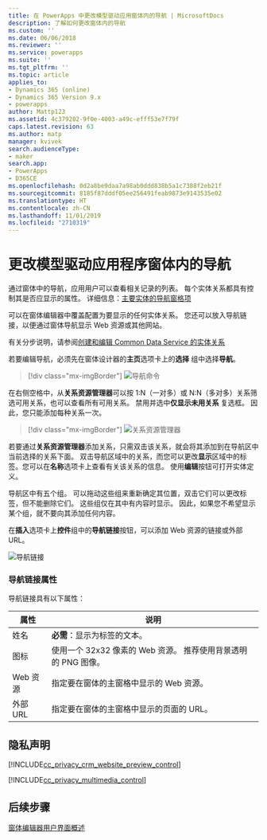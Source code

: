 ```yaml
---
title: 在 PowerApps 中更改模型驱动应用窗体内的导航 | MicrosoftDocs
description: 了解如何更改窗体内的导航
ms.custom: ''
ms.date: 06/06/2018
ms.reviewer: ''
ms.service: powerapps
ms.suite: ''
ms.tgt_pltfrm: ''
ms.topic: article
applies_to:
- Dynamics 365 (online)
- Dynamics 365 Version 9.x
- powerapps
author: Mattp123
ms.assetid: 4c379202-9f0e-4003-a49c-efff53e7f79f
caps.latest.revision: 63
ms.author: matp
manager: kvivek
search.audienceType:
- maker
search.app:
- PowerApps
- D365CE
ms.openlocfilehash: 0d2a8be9daa7a98ab0ddd838b5a1c7388f2eb21f
ms.sourcegitcommit: 8185f87dddf05ee256491feab9873e9143535e02
ms.translationtype: HT
ms.contentlocale: zh-CN
ms.lasthandoff: 11/01/2019
ms.locfileid: "2710319"
---
```

# <a name="change-navigation-within-a-model-driven-app-form"></a>更改模型驱动应用程序窗体内的导航

 通过窗体中的导航，应用用户可以查看相关记录的列表。 每个实体关系都具有控制其是否应显示的属性。 详细信息：[主要实体的导航窗格项](../common-data-service/create-edit-1n-relationships-solution-explorer.md#navigation-pane-item-for-primary-entity)  
  
 可以在窗体编辑器中覆盖配置为要显示的任何实体关系。 您还可以放入导航链接，以便通过窗体导航显示 Web 资源或其他网站。  
  
 有关分步说明，请参阅[创建和编辑 Common Data Service 的实体关系](../common-data-service/create-edit-entity-relationships.md)  
  
 若要编辑导航，必须先在窗体设计器的**主页**选项卡上的**选择** 组中选择**导航**。  
 
> [!div class="mx-imgBorder"] 
> ![导航命令](media/navigation-command.png)
 
 在右侧空格中，从**关系资源管理器**可以按 1:N（一对多）或 N:N（多对多）关系筛选可用关系，也可以查看所有可用关系。 禁用并选中**仅显示未用关系** 复选框。 因此，您只能添加每种关系一次。  
 
 > [!div class="mx-imgBorder"] 
 > ![关系资源管理器](media/relationship-explorer.png)

 若要通过**关系资源管理器**添加关系，只需双击该关系，就会将其添加到在导航区中当前选择的关系下面。 双击导航区域中的关系，而您可以更改**显示**区域中的标签。您可以在**名称**选项卡上查看有关该关系的信息。 使用**编辑**按钮可打开实体定义。  
  
 导航区中有五个组。 可以拖动这些组来重新确定其位置，双击它们可以更改标签，但不能删除它们。 这些组仅在其中有内容时显示。 因此，如果您不希望显示某个组，就不要向其添加任何内容。  
  
 在**插入**选项卡上**控件**组中的**导航链接**按钮，可以添加 Web 资源的链接或外部 URL。  
 
 ![导航链接](media/navigation-link.png)
 
<a name="BKMK_NavigationLinkProperties"></a>   
### <a name="navigation-link-properties"></a>导航链接属性  
 导航链接具有以下属性：  
  
|属性|说明|  
|--------------|-----------------|  
|姓名|**必需**：显示为标签的文本。|  
|图标|使用一个 32x32 像素的 Web 资源。 推荐使用背景透明的 PNG 图像。|  
|Web 资源|指定要在窗体的主窗格中显示的 Web 资源。|  
|外部 URL|指定要在窗体的主窗格中显示的页面的 URL。|  

<a name="BKMK_PrivacyNotices"></a>   

## <a name="privacy-notices"></a>隐私声明  
 [!INCLUDE[cc_privacy_crm_website_preview_control](../../includes/cc-privacy-crm-website-preview-control.md)]    
  
 [!INCLUDE[cc_privacy_multimedia_control](../../includes/cc-privacy-multimedia-control.md)]  

## <a name="next-steps"></a>后续步骤

[窗体编辑器用户界面概述](form-editor-user-interface-legacy.md)
